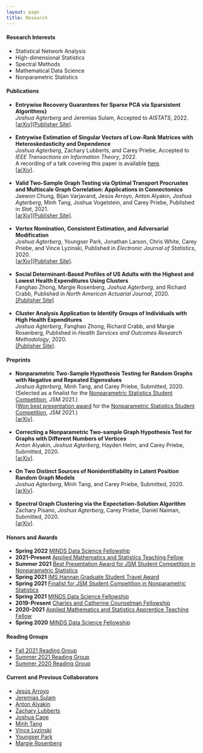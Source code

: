 ```yaml
---
layout: page
title: Research
---
```

<h4>Research Interests</h4>
<ul>
<li>Statistical Network Analysis</li>
<li>High-dimensional Statistics</li>
<li>Spectral Methods</li>
<li>Mathematical Data Science</li>
<li>Nonparametric Statistics</li>
</ul>

<h4>Publications</h4>
<ul>
<li><b>Entrywise Recovery Guarantees for Sparse PCA via Sparsistent Algorithms}</b><br />
<i>Joshua Agterberg</i> and Jeremias Sulam, Accepted to <i>AISTATS</i>, 2022.
<br />
<a href = "https://arxiv.org/abs/2202.04061">[arXiv]</a><a href = "https://ieeexplore.ieee.org/document/9733353">[Publisher Site]</a>.
</li><br />
<li><b>Entrywise Estimation of Singular Vectors of Low-Rank Matrices with Heteroskedasticity and Dependence</b><br />
<i>Joshua Agterberg</i>, Zachary Lubberts, and Carey Priebe, Accepted to <i>IEEE Transactions on Information Theory</i>, 2022. <br />
A recording of a talk covering this paper is available <a href = "https://www.youtube.com/watch?v=2E0Oyt0tA50&ab_channel=JHUMathematicalInstituteforDataScience">here</a>. <br />
<a href = "https://arxiv.org/abs/2105.13346">[arXiv]</a>.
</li><br />
<li><b>Valid Two-Sample Graph Testing via Optimal Transport Procrustes and Multiscale Graph Correlation: Applications in Connectomics</b><br />
Jaewon Chung, Bijan Varjavand, Jesús Arroyo, Anton Alyakin, <i>Joshua Agterberg</i>, Minh Tang, Joshua Vogelstein, and Carey Priebe, Published in <i>Stat</i>, 2021.
<br />
<a href = "https://arxiv.org/abs/1911.02741">[arXiv]</a><a href = "https://onlinelibrary.wiley.com/doi/abs/10.1002/sta4.429">[Publisher Site]</a>.
</li><br />
<li><b>Vertex Nomination, Consistent Estimation, and Adversarial Modification</b> <br />
<i>Joshua Agterberg</i>, Youngser Park, Jonathan Larson, Chris White, Carey Priebe, and Vince Lyzinski, Published in <i>Electronic Journal  of Statistics</i>, 2020. <br />
<a href="https://arxiv.org/abs/1905.01776">[arXiv]</a><a href="https://doi.org/10.1214/20-EJS1744">[Publisher Site]</a>.
</li><br />
<li><b>Social Determinant-Based Profiles of US Adults  with the Highest and Lowest  Health Expenditures Using Clusters
</b> <br />
Fanghao Zhong, Margie Rosenberg, <i>Joshua Agterberg</i>, and Richard Crabb, Published in <i>North American Actuarial Journal</i>, 2020.<br />
<a href="https://www.tandfonline.com/doi/full/10.1080/10920277.2020.1814819">[Publisher Site]</a>
</li><br />
<li><b>Cluster Analysis Application to Identify Groups of Individuals with High Health Expenditures</b><br />  
<i>Joshua Agterberg</i>, Fanghao Zhong, Richard Crabb, and Margie Rosenberg, Published in <i>Health Services and Outcomes Research Methodology</i>, 2020.<br /> 
<a href="https://link.springer.com/article/10.1007/s10742-020-00214-8">[Publisher Site]</a>.
</li>
</ul>

<h4>Preprints</h4>
<ul>
<li><b>Nonparametric Two-Sample Hypothesis Testing for Random Graphs with Negative and Repeated Eigenvalues</b> <br />
<i>Joshua Agterberg</i>, Minh Tang, and Carey Priebe, Submitted, 2020.<br />
(Selected as a finalist for the <a href = "https://community.amstat.org/nonparametricstatisticssection/paper-awards">Nonparametric Statistics Student Competition</a>, JSM 2021.)<br />
(<a href = "https://engineering.jhu.edu/ams/news/joshua-agterberg-best-presentation-nonparametric-statistics/">Won best presentation award</a> for the <a href = "https://community.amstat.org/nonparametricstatisticssection/paper-awards">Nonparametric Statistics Student Competition</a>, JSM 2021.)<br />
<a href = "https://arxiv.org/abs/2012.09828">[arXiv]</a>.
</li><br />
<li><b>Correcting a Nonparametric Two-sample Graph Hypothesis Test for Graphs with Different Numbers of
Vertices</b><br />
Anton Alyakin, <i>Joshua Agterberg</i>, Hayden Helm, and Carey Priebe, Submitted, 2020.<br />
<a href = "https://arxiv.org/abs/2008.09434">[arXiv]</a>.
</li><br />
<li><b>On Two Distinct Sources of Nonidentifiability in Latent Position Random Graph Models</b> <br />
<i>Joshua Agterberg</i>, Minh Tang, and Carey Priebe, Submitted, 2020.<br />
<a href = "https://arxiv.org/abs/2003.14250">[arXiv]</a>.
</li><br />
<li><b>Spectral Graph Clustering via the Expectation-Solution Algorithm</b> <br />
Zachary Pisano, <i>Joshua Agterberg</i>, Carey Priebe, Daniel Naiman, Submitted, 2020.<br />
<a href = "https://arxiv.org/abs/2003.13462">[arXiv]</a>.
</li>
</ul>


<h4>Honors and Awards</h4>
<ul>
<li><b>Spring 2022</b> <a href="https://www.minds.jhu.edu/awards/minds-data-science-fellowships/">MINDS Data Science Fellowship</a></li>
<li><b>2021-Present</b> <a href="https://engineering.jhu.edu/ams/teaching-fellows-program/">Applied Mathematics and Statistics Teaching Fellow</a></li>
<li><b>Summer 2021</b> <a href="https://community.amstat.org/nonparametricstatisticssection/paper-awards">Best Presentation Award for JSM Student Competition in Nonparametric Statistics</a></li>
<li><b>Spring 2021</b> <a href="https://imstat.org/2021/04/20/recipients-of-the-2021-ims-hannan-graduate-student-travel-awards-announced/">IMS Hannan Graduate Student Travel Award</a></li>
<li><b>Spring 2021</b> <a href="https://community.amstat.org/nonparametricstatisticssection/paper-awards">Finalist for JSM Student Competition in Nonparametric Statistics</a></li>
<li><b>Spring 2021</b> <a href="https://www.minds.jhu.edu/awards/minds-data-science-fellowships/">MINDS Data Science Fellowship</a></li>
<li><b>2019-Present</b> <a href="https://engineering.jhu.edu/ams/fellowship-information/">Charles and Catherine Counselman Fellowship</a></li>
<li><b>2020-2021</b> <a href="https://engineering.jhu.edu/ams/teaching-fellows-program/">Applied Mathematics and Statistics Apprentice Teaching Fellow</a></li>
<li><b>Spring 2020</b> <a href="https://www.minds.jhu.edu/awards/minds-data-science-fellowships/">MINDS Data Science Fellowship</a></li>
</ul>

<h4>Reading Groups</h4>
<ul>
<li><a href="reading_group_fall_21.html">Fall 2021 Reading Group</a></li>
<li><a href="reading_group2k21.html">Summer 2021 Reading Group</a></li>
<li><a href="reading_group.html">Summer 2020 Reading Group</a></li>
</ul>

<h4>Current and Previous Collaborators</h4>
<ul>
<li><a href = "https://jesus-arroyo.github.io/">Jesús Arroyo</a></li>
<li><a href = "https://sites.google.com/view/jsulam">Jeremias Sulam</a></li>
<li><a href = "https://alyakin314.github.io/">Anton Alyakin</a></li>
<li><a href = "https://engineering.jhu.edu/ams/faculty/zachary-lubberts/">Zachary Lubberts</a></li>
<li><a href = "https://jcape1.github.io/">Joshua Cape</a></li>
<li><a href = "https://minh-tang.github.io/">Minh Tang</a></li>
<li><a href = "https://www.math.umd.edu/~vlyzinsk/">Vince Lyzinski</a></li>
<li><a href = "http://www.cis.jhu.edu/~parky/">Youngser Park</a></li>
<li><a href = "https://wsb.wisc.edu/directory/faculty/marjorie-rosenberg">Margie Rosenberg</a></li>
</ul>







